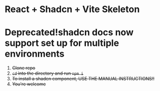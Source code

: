 # React + Shadcn + Vite Skeleton
# Deprecated!shadcn docs now support set up for multiple environments

1. ~~Clone repo~~
2. ~~`cd` into the directory and run `npm i`~~
3. ~~To install a shadcn component, USE THE MANUAL INSTRUCTIONS!!~~
4. ~~You're welcome~~
